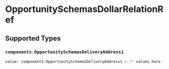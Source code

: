 # OpportunitySchemasDollarRelationRef


## Supported Types

### `components.OpportunitySchemasDeliveryAddress1`

```python
value: components.OpportunitySchemasDeliveryAddress1 = /* values here */
```

